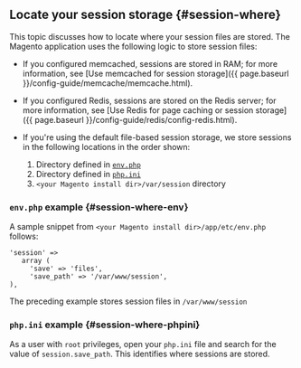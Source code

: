 ## Locate your session storage {#session-where}

This topic discusses how to locate where your session files are stored. The Magento application uses the following logic to store session files:

*	If you configured memcached, sessions are stored in RAM; for more information, see [Use memcached for session storage]({{ page.baseurl }}/config-guide/memcache/memcache.html).
*	If you configured Redis, sessions are stored on the Redis server; for more information, see [Use Redis for page caching or session storage]({{ page.baseurl }}/config-guide/redis/config-redis.html).
*	If you're using the default file-based session storage, we store sessions in the following locations in the order shown:

	1.	Directory defined in [`env.php`](#session-where-env)
	2.	Directory defined in [`php.ini`](#session-where-phpini)
	3.	`<your Magento install dir>/var/session` directory

### `env.php` example {#session-where-env}
A sample snippet from `<your Magento install dir>/app/etc/env.php` follows:

	'session' =>
	   array (
	     'save' => 'files',
	     'save_path' => '/var/www/session',
	),

The preceding example stores session files in `/var/www/session`

### `php.ini` example {#session-where-phpini}
As a user with `root` privileges, open your `php.ini` file and search for the value of `session.save_path`. This identifies where sessions are stored.
